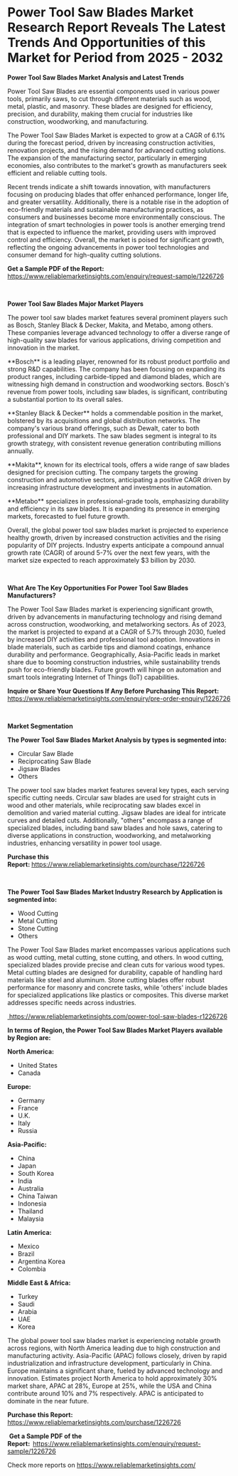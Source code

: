<p><h1>Power Tool Saw Blades Market Research Report Reveals The Latest Trends And Opportunities of this Market for Period from 2025 - 2032</h1></p><p><strong>Power Tool Saw Blades Market Analysis and Latest Trends</strong></p>
<p><p>Power Tool Saw Blades are essential components used in various power tools, primarily saws, to cut through different materials such as wood, metal, plastic, and masonry. These blades are designed for efficiency, precision, and durability, making them crucial for industries like construction, woodworking, and manufacturing.</p><p>The Power Tool Saw Blades Market is expected to grow at a CAGR of 6.1% during the forecast period, driven by increasing construction activities, renovation projects, and the rising demand for advanced cutting solutions. The expansion of the manufacturing sector, particularly in emerging economies, also contributes to the market's growth as manufacturers seek efficient and reliable cutting tools.</p><p>Recent trends indicate a shift towards innovation, with manufacturers focusing on producing blades that offer enhanced performance, longer life, and greater versatility. Additionally, there is a notable rise in the adoption of eco-friendly materials and sustainable manufacturing practices, as consumers and businesses become more environmentally conscious. The integration of smart technologies in power tools is another emerging trend that is expected to influence the market, providing users with improved control and efficiency. Overall, the market is poised for significant growth, reflecting the ongoing advancements in power tool technologies and consumer demand for high-quality cutting solutions.</p></p>
<p><strong>Get a Sample PDF of the Report:&nbsp;</strong> <a href="https://www.reliablemarketinsights.com/enquiry/request-sample/1226726?utm_campaign=3044&utm_medium=2&utm_source=Github&utm_content=ia&utm_term=09042025&utm_id=power-tool-saw-blades">https://www.reliablemarketinsights.com/enquiry/request-sample/1226726</a></p>
<p>&nbsp;</p>
<p><strong>Power Tool Saw Blades Major Market Players</strong></p>
<p><p>The power tool saw blades market features several prominent players such as Bosch, Stanley Black & Decker, Makita, and Metabo, among others. These companies leverage advanced technology to offer a diverse range of high-quality saw blades for various applications, driving competition and innovation in the market.</p><p>**Bosch** is a leading player, renowned for its robust product portfolio and strong R&D capabilities. The company has been focusing on expanding its product ranges, including carbide-tipped and diamond blades, which are witnessing high demand in construction and woodworking sectors. Bosch's revenue from power tools, including saw blades, is significant, contributing a substantial portion to its overall sales.</p><p>**Stanley Black & Decker** holds a commendable position in the market, bolstered by its acquisitions and global distribution networks. The company's various brand offerings, such as Dewalt, cater to both professional and DIY markets. The saw blades segment is integral to its growth strategy, with consistent revenue generation contributing millions annually.</p><p>**Makita**, known for its electrical tools, offers a wide range of saw blades designed for precision cutting. The company targets the growing construction and automotive sectors, anticipating a positive CAGR driven by increasing infrastructure development and investments in automation. </p><p>**Metabo** specializes in professional-grade tools, emphasizing durability and efficiency in its saw blades. It is expanding its presence in emerging markets, forecasted to fuel future growth.</p><p>Overall, the global power tool saw blades market is projected to experience healthy growth, driven by increased construction activities and the rising popularity of DIY projects. Industry experts anticipate a compound annual growth rate (CAGR) of around 5-7% over the next few years, with the market size expected to reach approximately $3 billion by 2030.</p></p>
<p>&nbsp;</p>
<p><strong>What Are The Key Opportunities For Power Tool Saw Blades Manufacturers?</strong></p>
<p><p>The Power Tool Saw Blades market is experiencing significant growth, driven by advancements in manufacturing technology and rising demand across construction, woodworking, and metalworking sectors. As of 2023, the market is projected to expand at a CAGR of 5.7% through 2030, fueled by increased DIY activities and professional tool adoption. Innovations in blade materials, such as carbide tips and diamond coatings, enhance durability and performance. Geographically, Asia-Pacific leads in market share due to booming construction industries, while sustainability trends push for eco-friendly blades. Future growth will hinge on automation and smart tools integrating Internet of Things (IoT) capabilities.</p></p>
<p><strong>Inquire or Share Your Questions If Any Before Purchasing This Report:</strong> <a href="https://www.reliablemarketinsights.com/enquiry/pre-order-enquiry/1226726?utm_campaign=3044&utm_medium=2&utm_source=Github&utm_content=ia&utm_term=09042025&utm_id=power-tool-saw-blades">https://www.reliablemarketinsights.com/enquiry/pre-order-enquiry/1226726</a></p>
<p>&nbsp;</p>
<p><strong>Market Segmentation</strong></p>
<p><strong>The Power Tool Saw Blades Market Analysis by types is segmented into:</strong></p>
<p><ul><li>Circular Saw Blade</li><li>Reciprocating Saw Blade</li><li>Jigsaw Blades</li><li>Others</li></ul></p>
<p><p>The power tool saw blades market features several key types, each serving specific cutting needs. Circular saw blades are used for straight cuts in wood and other materials, while reciprocating saw blades excel in demolition and varied material cutting. Jigsaw blades are ideal for intricate curves and detailed cuts. Additionally, "others" encompass a range of specialized blades, including band saw blades and hole saws, catering to diverse applications in construction, woodworking, and metalworking industries, enhancing versatility in power tool usage.</p></p>
<p><strong>Purchase this Report:&nbsp;</strong><a href="https://www.reliablemarketinsights.com/purchase/1226726?utm_campaign=3044&utm_medium=2&utm_source=Github&utm_content=ia&utm_term=09042025&utm_id=power-tool-saw-blades">https://www.reliablemarketinsights.com/purchase/1226726</a></p>
<p>&nbsp;</p>
<p><strong>The Power Tool Saw Blades Market Industry Research by Application is segmented into:</strong></p>
<p><ul><li>Wood Cutting</li><li>Metal Cutting</li><li>Stone Cutting</li><li>Others</li></ul></p>
<p><p>The Power Tool Saw Blades market encompasses various applications such as wood cutting, metal cutting, stone cutting, and others. In wood cutting, specialized blades provide precise and clean cuts for various wood types. Metal cutting blades are designed for durability, capable of handling hard materials like steel and aluminum. Stone cutting blades offer robust performance for masonry and concrete tasks, while 'others' include blades for specialized applications like plastics or composites. This diverse market addresses specific needs across industries.</p></p>
<p><a href="https://www.reliablemarketinsights.com/power-tool-saw-blades-r1226726?utm_campaign=3044&utm_medium=2&utm_source=Github&utm_content=ia&utm_term=09042025&utm_id=power-tool-saw-blades">&nbsp;https://www.reliablemarketinsights.com/power-tool-saw-blades-r1226726</a></p>
<p><strong>In terms of Region, the Power Tool Saw Blades Market Players available by Region are:</strong></p>
<p>
    <p> <strong> North America: </strong>
        <ul>
            <li>United States</li>
            <li>Canada</li>
        </ul>
        </p> 
    <p> <strong> Europe: </strong>
        <ul>
            <li>Germany</li>
            <li>France</li>
            <li>U.K.</li>
            <li>Italy</li>
            <li>Russia</li>
        </ul>
        </p> 
    <p> <strong> Asia-Pacific: </strong>
        <ul>
            <li>China</li>
            <li>Japan</li>
            <li>South Korea</li>
            <li>India</li>
            <li>Australia</li>
            <li>China Taiwan</li>
            <li>Indonesia</li>
            <li>Thailand</li>
            <li>Malaysia</li>
        </ul>
        </p> 
    <p> <strong> Latin America: </strong>
        <ul>
            <li>Mexico</li>
            <li>Brazil</li>
            <li>Argentina Korea</li>
            <li>Colombia</li>
        </ul>
        </p> 
    <p> <strong> Middle East & Africa: </strong>
        <ul>
            <li>Turkey</li>
            <li>Saudi</li>
            <li>Arabia</li>
            <li>UAE</li>
            <li>Korea</li>
        </ul>
    </p>
    </p>
<p><p>The global power tool saw blades market is experiencing notable growth across regions, with North America leading due to high construction and manufacturing activity. Asia-Pacific (APAC) follows closely, driven by rapid industrialization and infrastructure development, particularly in China. Europe maintains a significant share, fueled by advanced technology and innovation. Estimates project North America to hold approximately 30% market share, APAC at 28%, Europe at 25%, while the USA and China contribute around 10% and 7% respectively. APAC is anticipated to dominate in the near future.</p></p>
<p><strong>Purchase this Report: </strong><a href="https://www.reliablemarketinsights.com/purchase/1226726?utm_campaign=3044&utm_medium=2&utm_source=Github&utm_content=ia&utm_term=09042025&utm_id=power-tool-saw-blades">https://www.reliablemarketinsights.com/purchase/1226726</a></p>
<p>&nbsp;<strong>Get a Sample PDF of the Report:&nbsp;&nbsp;</strong><a href="https://www.reliablemarketinsights.com/enquiry/request-sample/1226726?utm_campaign=3044&utm_medium=2&utm_source=Github&utm_content=ia&utm_term=09042025&utm_id=power-tool-saw-blades">https://www.reliablemarketinsights.com/enquiry/request-sample/1226726</a></p>
<p><strong></strong></p>
<p>Check more reports on <a href="https://www.reliablemarketinsights.com/?utm_campaign=3044&utm_medium=2&utm_source=Github&utm_content=ia&utm_term=09042025&utm_id=power-tool-saw-blades">https://www.reliablemarketinsights.com/</a></p>